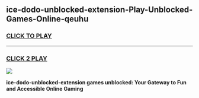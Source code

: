 
## ice-dodo-unblocked-extension-Play-Unblocked-Games-Online-qeuhu
<h3>
<a href="https://premium76.site?title=ice-dodo-unblocked-extension&ref=25A">CLICK TO PLAY</a></h3>
<hr>

<h3>
<a href="https://premium76.site?title=ice-dodo-unblocked-extension&ref=25A">CLICK 2 PLAY</a>
  
</h3>

<a href="https://premium76.site?title=ice-dodo-unblocked-extension&ref=25A"><img src="https://clearcache.store/games.png"></a>


**ice-dodo-unblocked-extension games unblocked: Your Gateway to Fun and Accessible Online Gaming**
